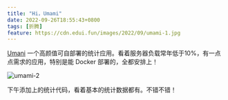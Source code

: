 ```yaml
---
title: "Hi，Umami"
date: 2022-09-26T18:55:43+0800
tags: [折腾]
feature: https://cdn.edui.fun/images/2022/09/umami-1.jpg
---
```


[Umani](https://umami.is/) 一个高颜值可自部署的统计应用。看着服务器负载常年低于10%，有一点点需求的应用，特别是能 Docker 部署的，全都安排上！

![umami-2](https://cdn.edui.fun/images/2022/09/umami-2.jpg)

下午添加上的统计代码，看着基本的统计数据都有。不错不错！